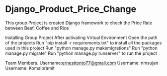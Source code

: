 # Django_Product_Price_Change
This group Project is created Django framework to check the Price Rate between Beef, Coffee and Rice

Installing Group Project
After activating Virtual Environment
Open the path of the projects
Run "pip install -r requirements.txt" to install all the packages used in this project
Run "python manage.py makemigrations"
Run "python manage.py migrate"
Run "python manage.py runserver" to run the project 


Team Members.
Username:ernesttonto77@gmail.com
Username: nmsujan
Username: Komalpramit

